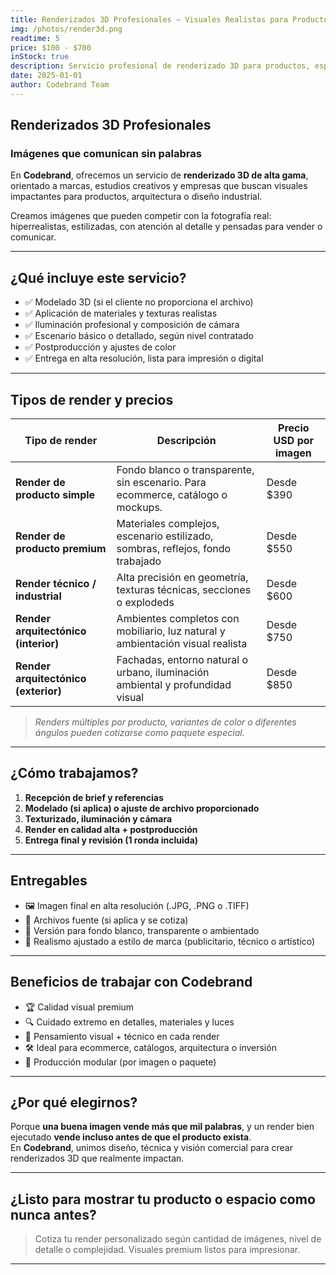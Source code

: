 ```yaml
---
title: Renderizados 3D Profesionales – Visuales Realistas para Productos y Arquitectura
img: /photos/render3d.png
readtime: 5
price: $100 - $700
inStock: true
description: Servicio profesional de renderizado 3D para productos, espacios y conceptos. Creamos visuales hiperrealistas o estilizados, ideales para campañas publicitarias, ecommerce, presentaciones o catálogos. El precio varía por imagen y nivel de detalle.
date: 2025-01-01
author: Codebrand Team
---
```



## Renderizados 3D Profesionales

### Imágenes que comunican sin palabras

En **Codebrand**, ofrecemos un servicio de **renderizado 3D de alta gama**, orientado a marcas, estudios creativos y empresas que buscan visuales impactantes para productos, arquitectura o diseño industrial.

Creamos imágenes que pueden competir con la fotografía real: hiperrealistas, estilizadas, con atención al detalle y pensadas para vender o comunicar.

---

## ¿Qué incluye este servicio?

- ✅ Modelado 3D (si el cliente no proporciona el archivo)
- ✅ Aplicación de materiales y texturas realistas
- ✅ Iluminación profesional y composición de cámara
- ✅ Escenario básico o detallado, según nivel contratado
- ✅ Postproducción y ajustes de color
- ✅ Entrega en alta resolución, lista para impresión o digital

---

## Tipos de render y precios

| Tipo de render                    | Descripción                                                                          | Precio USD por imagen |
|----------------------------------|--------------------------------------------------------------------------------------|------------------------|
| **Render de producto simple**     | Fondo blanco o transparente, sin escenario. Para ecommerce, catálogo o mockups.     | Desde $390             |
| **Render de producto premium**    | Materiales complejos, escenario estilizado, sombras, reflejos, fondo trabajado      | Desde $550             |
| **Render técnico / industrial**   | Alta precisión en geometría, texturas técnicas, secciones o explodeds               | Desde $600             |
| **Render arquitectónico (interior)** | Ambientes completos con mobiliario, luz natural y ambientación visual realista     | Desde $750             |
| **Render arquitectónico (exterior)** | Fachadas, entorno natural o urbano, iluminación ambiental y profundidad visual      | Desde $850             |

> *Renders múltiples por producto, variantes de color o diferentes ángulos pueden cotizarse como paquete especial.*

---

## ¿Cómo trabajamos?

1. **Recepción de brief y referencias**
2. **Modelado (si aplica) o ajuste de archivo proporcionado**
3. **Texturizado, iluminación y cámara**
4. **Render en calidad alta + postproducción**
5. **Entrega final y revisión (1 ronda incluida)**

---

## Entregables

- 🖼️ Imagen final en alta resolución (.JPG, .PNG o .TIFF)
- 🧱 Archivos fuente (si aplica y se cotiza)
- 📁 Versión para fondo blanco, transparente o ambientado
- 🎨 Realismo ajustado a estilo de marca (publicitario, técnico o artístico)

---

## Beneficios de trabajar con Codebrand

- 🏆 Calidad visual premium
- 🔍 Cuidado extremo en detalles, materiales y luces
- 🧠 Pensamiento visual + técnico en cada render
- 🛠️ Ideal para ecommerce, catálogos, arquitectura o inversión
- 🧩 Producción modular (por imagen o paquete)

---

## ¿Por qué elegirnos?

Porque **una buena imagen vende más que mil palabras**, y un render bien ejecutado **vende incluso antes de que el producto exista**.  
En **Codebrand**, unimos diseño, técnica y visión comercial para crear renderizados 3D que realmente impactan.

---

## ¿Listo para mostrar tu producto o espacio como nunca antes?

> Cotiza tu render personalizado según cantidad de imágenes, nivel de detalle o complejidad. Visuales premium listos para impresionar.

---
